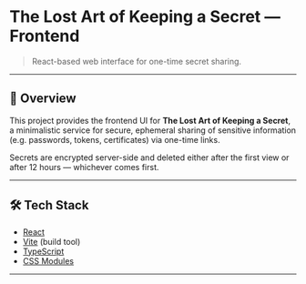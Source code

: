 # The Lost Art of Keeping a Secret — Frontend

> React-based web interface for one-time secret sharing.

---

## 📌 Overview

This project provides the frontend UI for **The Lost Art of Keeping a Secret**, a minimalistic service for secure, ephemeral sharing of sensitive information (e.g. passwords, tokens, certificates) via one-time links.

Secrets are encrypted server-side and deleted either after the first view or after 12 hours — whichever comes first.

---

## 🛠 Tech Stack

- [React](https://reactjs.org/)
- [Vite](https://vitejs.dev/) (build tool)
- [TypeScript](https://www.typescriptlang.org/)
- [CSS Modules](https://developer.mozilla.org/en-US/docs/Web/CSS)

---

